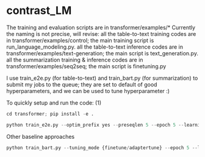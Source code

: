# contrast_LM

The training and evaluation scripts are in transformer/examples/*
Currently the naming is not precise, will revise: 
all the table-to-text training codes are in transformer/examples/control; the main training script is run_language_modeling.py. 
all the table-to-text inference codes are in transformer/examples/text-generation; the main script is text_generation.py. 
all the summarization training & inference codes are in transformer/examples/seq2seq; the main script is finetuning.py

I use train_e2e.py (for table-to-text) and train_bart.py (for summarization) to submit my jobs to the queue; they are set to default of good hyperparameters, and we can be used to tune hyperparameter :) 

To quickly setup and run the code: 
(1) 
```python
cd transformer; pip install -e .
```

```python
python train_e2e.py --optim_prefix yes --preseqlen 5 --epoch 5 --learning_rate 0.00005 --mode webnlg --bsz 5 --seed 101
```
Other baseline approaches 
```python
python train_bart.py --tuning_mode {finetune/adaptertune} --epoch 5 --learning_rate 0.00005 --mode webnlg --bsz 5 --seed 101
```
